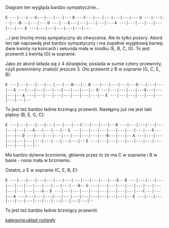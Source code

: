 Diagram ten wygląda bardzo sympatycznie...

`E ---|---|---G---|---|---|---`
`B ---C---|---|---|---|---|---`
`G ---|---|---|---B---|---|---`
`D ---|---E---|---|---|---|---`
`A ---|---|---|---|---|---|---`
`E ---|---|---|---|---|---|---`

...i jest trochę mniej sympatyczny do chwycenia. Ale to tylko pozory.
Akord ten tak naprawdę jest bardzo sympatyczny i ma zupełnie wyjątkową
barwę: dwie kwinty na końcach i sekunda mała w środku (E, B, C, G). To
jest przewrót z kwintą (G) w sopranie.

Jako że akord składa się z 4 dźwięków, posiada w sumie cztery przewroty,
czyli powinniśmy znaleźć jeszcze 3. Oto przewrót z B w sopranie (G, C,
E, B):

`E ---|---|---|---|---|---|---B---|--`
`B ---|---|---|---|---E---|---|---|--`
`G ---|---|---|---|---C---|---|---|--`
`D ---|---|---|---|---G---|---|---|--`
`A ---|---|---|---|---|---|---|---|--`
`E ---|---|---|---|---|---|---|---|--`

To jest też bardzo ładnie brzmiący przewrót. Następny już nie jest taki
piękny (B, E, G, C):

`E ---|---|---|---|---|---|---|---C---|---|---|--`
`B ---|---|---|---|---|---|---|---G---|---|---|--`
`G ---|---|---|---|---|---|---|---|---E---|---|--`
`D ---|---|---|---|---|---|---|---|---B---|---|--`
`A ---|---|---|---|---|---|---|---|---|---|---|--`
`E ---|---|---|---|---|---|---|---|---|---|---|--`

Ma bardzo dziwne brzmienie, głównie przez to że ma C w sopranie i B w
basie - nona mała w brzmieniu.

Ostatni, z E w sopranie (C, E, B, E):

`E ---|---|---|---|---|---|---|---|---|---|---|---E--`
`B ---|---|---|---|---|---|---|---|---|---|---|---B--`
`G ---|---|---|---|---|---|---|---|---|---|---|---G--`
`D ---|---|---|---|---|---|---|---|---|---C---|---|--`
`A ---|---|---|---|---|---|---|---|---|---|---|---|--`
`E ---|---|---|---|---|---|---|---|---|---|---|---|--`

To jest też bardzo ładnie brzmiący przewrót.

[kategoria:układ rozległy](kategoria:układ_rozległy "wikilink")